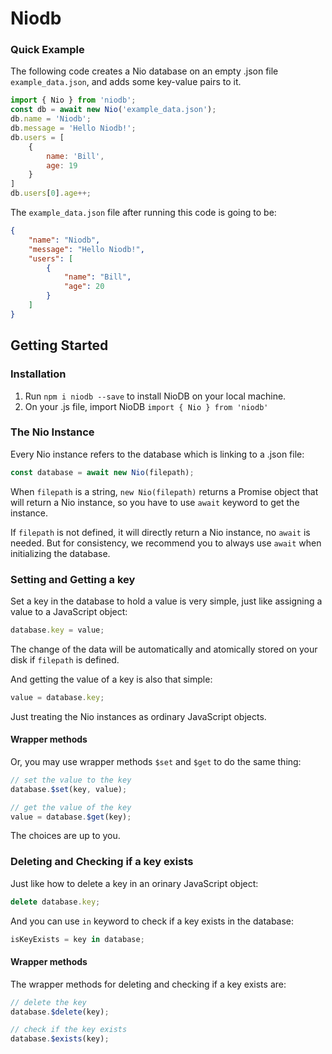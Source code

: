 # Niodb
### Quick Example
The following code creates a Nio database on an empty .json file `example_data.json`, and adds some key-value pairs to it.

```javascript
import { Nio } from 'niodb';
const db = await new Nio('example_data.json');
db.name = 'Niodb';
db.message = 'Hello Niodb!';
db.users = [
    {
        name: 'Bill',
        age: 19
    }
]
db.users[0].age++;
```

The `example_data.json` file after running this code is going to be:

```json
{
    "name": "Niodb",
    "message": "Hello Niodb!",
    "users": [
        {
            "name": "Bill",
            "age": 20
        }
    ]
}
```

## Getting Started
### Installation
1. Run `npm i niodb --save` to install NioDB on your local machine.
2. On your .js file, import NioDB `import { Nio } from 'niodb'`

### The Nio Instance
Every Nio instance refers to the database which is linking to a .json file:

```javascript
const database = await new Nio(filepath);
```

When `filepath` is a string, `new Nio(filepath)` returns a Promise object that will return a Nio instance, so you have to use `await` keyword to get the instance.

If `filepath` is not defined, it will directly return a Nio instance, no `await` is needed. But for consistency, we recommend you to always use `await` when initializing the database.

### Setting and Getting a key
Set a key in the database to hold a value is very simple, just like assigning a value to a JavaScript object:

```javascript
database.key = value;
```

The change of the data will be automatically and atomically stored on your disk if `filepath` is defined.

And getting the value of a key is also that simple:

```javascript
value = database.key;
```

Just treating the Nio instances as ordinary JavaScript objects.

#### Wrapper methods
Or, you may use wrapper methods `$set` and `$get` to do the same thing:

```javascript
// set the value to the key
database.$set(key, value);

// get the value of the key
value = database.$get(key);
```

The choices are up to you.

### Deleting and Checking if a key exists
Just like how to delete a key in an orinary JavaScript object:

```javascript
delete database.key;
```

And you can use `in` keyword to check if a key exists in the database:

```javascript
isKeyExists = key in database;
```

#### Wrapper methods
The wrapper methods for deleting and checking if a key exists are:

```javascript
// delete the key
database.$delete(key);

// check if the key exists
database.$exists(key);
```

